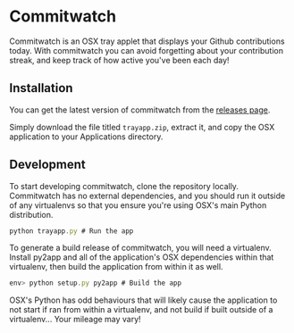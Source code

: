 # Commitwatch

Commitwatch is an OSX tray applet that displays your Github contributions today.
With commitwatch you can avoid forgetting about your contribution streak, and 
keep track of how active you've been each day!

## Installation

You can get the latest version of commitwatch from the [releases page][1]. 


Simply download the file titled `trayapp.zip`, extract it, and copy the OSX
application to your Applications directory.

## Development

To start developing commitwatch, clone the repository locally. Commitwatch has
no external dependencies, and you should run it outside of any virtualenvs so
that you ensure you're using OSX's main Python distribution.

```javascript
python trayapp.py # Run the app
```

To generate a build release of commitwatch, you will need a virtualenv. Install 
py2app and all of the application's OSX dependencies within that virtualenv, 
then build the application from within it as well.

```javascript
env> python setup.py py2app # Build the app
```

OSX's Python has odd behaviours that will likely cause the application to not
start if ran from within a virtualenv, and not build if built outside of a 
virtualenv... Your mileage may vary!

[1]:https://github.com/chrisfosterelli/commitwatch/releases
